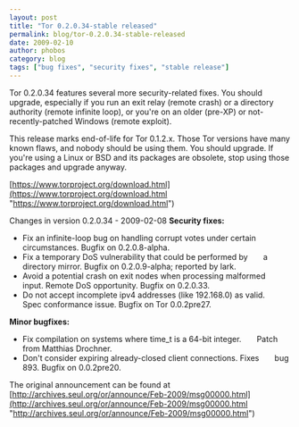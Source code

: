 ```yaml
---
layout: post
title: "Tor 0.2.0.34-stable released"
permalink: blog/tor-0.2.0.34-stable-released
date: 2009-02-10
author: phobos
category: blog
tags: ["bug fixes", "security fixes", "stable release"]
---
```


Tor 0.2.0.34 features several more security-related fixes. You
should upgrade, especially if you run an exit relay (remote crash) or
a directory authority (remote infinite loop), or you're on an older
(pre-XP) or not-recently-patched Windows (remote exploit).

This release marks end-of-life for Tor 0.1.2.x. Those Tor versions have
many known flaws, and nobody should be using them. You should upgrade. If
you're using a Linux or BSD and its packages are obsolete, stop using
those packages and upgrade anyway.

[https://www.torproject.org/download.html](https://www.torproject.org/download.html "https://www.torproject.org/download.html")

Changes in version 0.2.0.34 - 2009-02-08
**Security fixes:**

- Fix an infinite-loop bug on handling corrupt votes under certain
      circumstances. Bugfix on 0.2.0.8-alpha.
- Fix a temporary DoS vulnerability that could be performed by
      a directory mirror. Bugfix on 0.2.0.9-alpha; reported by lark.
- Avoid a potential crash on exit nodes when processing malformed
      input. Remote DoS opportunity. Bugfix on 0.2.0.33.
- Do not accept incomplete ipv4 addresses (like 192.168.0) as valid.
      Spec conformance issue. Bugfix on Tor 0.0.2pre27.

**Minor bugfixes:**

- Fix compilation on systems where time\_t is a 64-bit integer.
      Patch from Matthias Drochner.
- Don't consider expiring already-closed client connections. Fixes
      bug 893. Bugfix on 0.0.2pre20.

The original announcement can be found at [http://archives.seul.org/or/announce/Feb-2009/msg00000.html](http://archives.seul.org/or/announce/Feb-2009/msg00000.html "http://archives.seul.org/or/announce/Feb-2009/msg00000.html")

